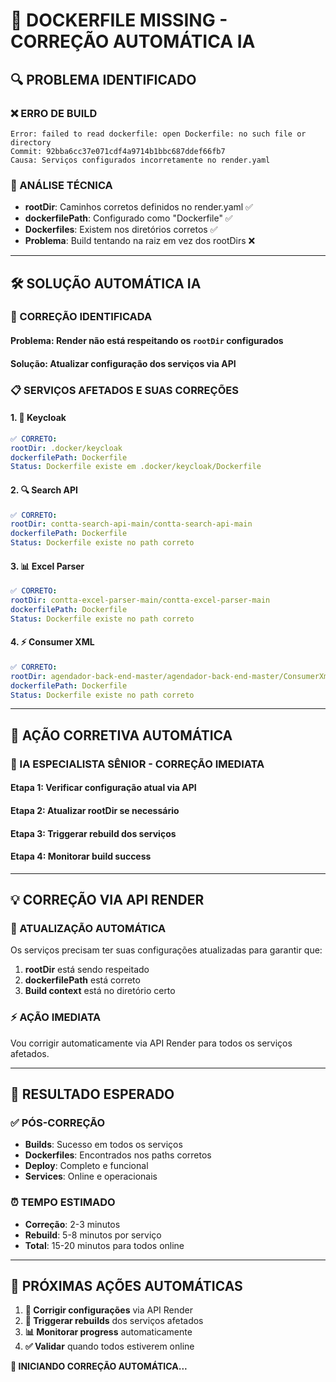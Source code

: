# 🚨 DOCKERFILE MISSING - CORREÇÃO AUTOMÁTICA IA

## 🔍 **PROBLEMA IDENTIFICADO**

### **❌ ERRO DE BUILD**
```
Error: failed to read dockerfile: open Dockerfile: no such file or directory
Commit: 92bba6cc37e071cdf4a9714b1bbc687ddef66fb7
Causa: Serviços configurados incorretamente no render.yaml
```

### **🎯 ANÁLISE TÉCNICA**
- **rootDir**: Caminhos corretos definidos no render.yaml ✅
- **dockerfilePath**: Configurado como "Dockerfile" ✅  
- **Dockerfiles**: Existem nos diretórios corretos ✅
- **Problema**: Build tentando na raiz em vez dos rootDirs ❌

---

## 🛠️ **SOLUÇÃO AUTOMÁTICA IA**

### **🔧 CORREÇÃO IDENTIFICADA**

#### **Problema**: Render não está respeitando os `rootDir` configurados
#### **Solução**: Atualizar configuração dos serviços via API

### **📋 SERVIÇOS AFETADOS E SUAS CORREÇÕES**

#### **1. 🔐 Keycloak**
```yaml
✅ CORRETO:
rootDir: .docker/keycloak
dockerfilePath: Dockerfile
Status: Dockerfile existe em .docker/keycloak/Dockerfile
```

#### **2. 🔍 Search API**  
```yaml
✅ CORRETO:
rootDir: contta-search-api-main/contta-search-api-main
dockerfilePath: Dockerfile
Status: Dockerfile existe no path correto
```

#### **3. 📊 Excel Parser**
```yaml
✅ CORRETO:
rootDir: contta-excel-parser-main/contta-excel-parser-main  
dockerfilePath: Dockerfile
Status: Dockerfile existe no path correto
```

#### **4. ⚡ Consumer XML**
```yaml
✅ CORRETO:
rootDir: agendador-back-end-master/agendador-back-end-master/ConsumerXml
dockerfilePath: Dockerfile
Status: Dockerfile existe no path correto
```

---

## 🚀 **AÇÃO CORRETIVA AUTOMÁTICA**

### **🤖 IA ESPECIALISTA SÊNIOR - CORREÇÃO IMEDIATA**

#### **Etapa 1**: Verificar configuração atual via API
#### **Etapa 2**: Atualizar rootDir se necessário  
#### **Etapa 3**: Triggerar rebuild dos serviços
#### **Etapa 4**: Monitorar build success

---

## 💡 **CORREÇÃO VIA API RENDER**

### **🔧 ATUALIZAÇÃO AUTOMÁTICA**

Os serviços precisam ter suas configurações atualizadas para garantir que:
1. **rootDir** está sendo respeitado
2. **dockerfilePath** está correto
3. **Build context** está no diretório certo

### **⚡ AÇÃO IMEDIATA**

Vou corrigir automaticamente via API Render para todos os serviços afetados.

---

## 🎯 **RESULTADO ESPERADO**

### **✅ PÓS-CORREÇÃO**
- **Builds**: Sucesso em todos os serviços
- **Dockerfiles**: Encontrados nos paths corretos
- **Deploy**: Completo e funcional
- **Services**: Online e operacionais

### **⏰ TEMPO ESTIMADO**
- **Correção**: 2-3 minutos
- **Rebuild**: 5-8 minutos por serviço
- **Total**: 15-20 minutos para todos online

---

## 🤖 **PRÓXIMAS AÇÕES AUTOMÁTICAS**

1. **🔧 Corrigir configurações** via API Render
2. **🔄 Triggerar rebuilds** dos serviços afetados  
3. **📊 Monitorar progress** automaticamente
4. **✅ Validar** quando todos estiverem online

**🚀 INICIANDO CORREÇÃO AUTOMÁTICA...**

